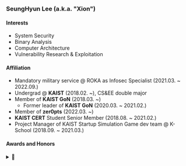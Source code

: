### SeungHyun Lee (a.k.a. "Xion")

#### Interests
- System Security
- Binary Analysis
- Computer Architecture
- Vulnerability Research & Exploitation

#### Affiliation
- Mandatory military service @ ROKA as Infosec Specialist (2021.03. ~ 2022.09.)
- Undergrad @ **KAIST** (2018.02. ~), CS&EE double major
- Member of **KAIST GoN** (2018.03. ~)
  - Former leader of **KAIST GoN** (2020.03. ~ 2021.02.)
- Member of **zer0pts** (2022.03. ~)
- **KAIST CERT** Student Senior Member (2018.08. ~ 2021.02.)
- Project Manager of KAIST Startup Simulation Game dev team @ K-School (2018.09. ~ 2021.03.)

#### Awards and Honors
<details> <summary>🏅</summary>

- Security Competition / CTFs
  - 2022
    - Organized **2022 Spring GoN Open Qual CTF**
    - Organized **2022 Fall GoN Open Qual CTF**
    - **WACON 2022** 1st Place as *The Goose*
    - **zer0pts CTF 2022** 2nd Place as *Super HexaGoN*
  - 2021
    - **Whitehat Contest Korea 2021** 1st Place (Military Division) as *ㅡㅡㅡ본선진출커트라인ㅡㅡㅡ*
    - **LINE CTF 2021** 2nd Place as *KimchiSushi*
    - **zer0pts CTF 2021** 2nd Place as *K-Students*
  - 2020
    - Challenge author of **CODEGATE CTF 2020**
    - **Cyber Operations Challenge (사이버작전경연대회) 2020** 1st Place as *KAIST GoN*
    - **SECCON 2020 OnlineCTF** 1st Place as *HangulSarang*
    - **TokyoWesterns CTF 6th 2020** 1st Place as *D0G$*
    - **2020 Christmas CTF** 1st Place
  - 2019
    - **DEFCON 27 CTF** Finalist as *KaisHack GoN*
    - **Cyber Operations Challenge 2019** 2nd Place as *GoN*
    - **CODEGATE CTF 2019** University Division 3rd Place as *KAIST GoN*
  - 2018
    - **2018 National Cryptography Contest** II-A Division Participation Award
- Academic Awards / Scholarship
  - KAIST Undergraduate Dean's List
    - 2018 Spring, 2018 Fall, 2019 Fall, 2020 Spring, 2020 Fall
  - KAIST Presidential Fellowship Scholar
  - National Scholarship for Science and Engineering (2018 Spring ~ 2019 Fall)
  - Presidential Science Scholarship (2020 Spring ~)

</details>
